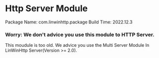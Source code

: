 # Http Server Module
Package Name: com.linwinhttp.package
Build Time: 2022.12.3

### Worry: We don't advice you use this module to HTTP Server.
This moudule is too old. We advice you use the Multi Server Module
In LinWinHttp Server(Version >= 2.0).